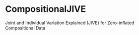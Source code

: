 # CompositionalJIVE
Joint and Individual Variation Explained (JIVE) for Zero-inflated Compositional Data
